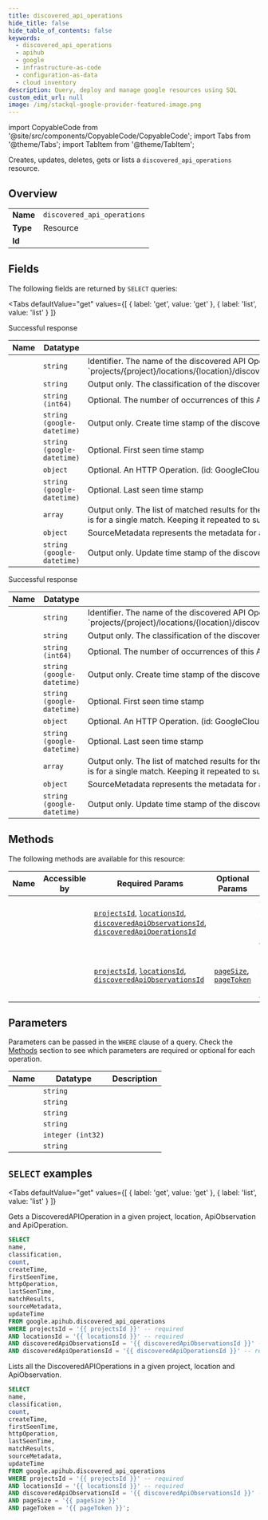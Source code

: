 ```yaml
--- 
title: discovered_api_operations
hide_title: false
hide_table_of_contents: false
keywords:
  - discovered_api_operations
  - apihub
  - google
  - infrastructure-as-code
  - configuration-as-data
  - cloud inventory
description: Query, deploy and manage google resources using SQL
custom_edit_url: null
image: /img/stackql-google-provider-featured-image.png
---
```


import CopyableCode from '@site/src/components/CopyableCode/CopyableCode';
import Tabs from '@theme/Tabs';
import TabItem from '@theme/TabItem';

Creates, updates, deletes, gets or lists a <code>discovered_api_operations</code> resource.

## Overview
<table><tbody>
<tr><td><b>Name</b></td><td><code>discovered_api_operations</code></td></tr>
<tr><td><b>Type</b></td><td>Resource</td></tr>
<tr><td><b>Id</b></td><td><CopyableCode code="google.apihub.discovered_api_operations" /></td></tr>
</tbody></table>

## Fields

The following fields are returned by `SELECT` queries:

<Tabs
    defaultValue="get"
    values={[
        { label: 'get', value: 'get' },
        { label: 'list', value: 'list' }
    ]}
>
<TabItem value="get">

Successful response

<table>
<thead>
    <tr>
    <th>Name</th>
    <th>Datatype</th>
    <th>Description</th>
    </tr>
</thead>
<tbody>
<tr>
    <td><CopyableCode code="name" /></td>
    <td><code>string</code></td>
    <td>Identifier. The name of the discovered API Operation. Format: `projects/&#123;project&#125;/locations/&#123;location&#125;/discoveredApiObservations/&#123;discovered_api_observation&#125;/discoveredApiOperations/&#123;discovered_api_operation&#125;`</td>
</tr>
<tr>
    <td><CopyableCode code="classification" /></td>
    <td><code>string</code></td>
    <td>Output only. The classification of the discovered API operation.</td>
</tr>
<tr>
    <td><CopyableCode code="count" /></td>
    <td><code>string (int64)</code></td>
    <td>Optional. The number of occurrences of this API Operation.</td>
</tr>
<tr>
    <td><CopyableCode code="createTime" /></td>
    <td><code>string (google-datetime)</code></td>
    <td>Output only. Create time stamp of the discovered API operation in API Hub.</td>
</tr>
<tr>
    <td><CopyableCode code="firstSeenTime" /></td>
    <td><code>string (google-datetime)</code></td>
    <td>Optional. First seen time stamp</td>
</tr>
<tr>
    <td><CopyableCode code="httpOperation" /></td>
    <td><code>object</code></td>
    <td>Optional. An HTTP Operation. (id: GoogleCloudApihubV1HttpOperationDetails)</td>
</tr>
<tr>
    <td><CopyableCode code="lastSeenTime" /></td>
    <td><code>string (google-datetime)</code></td>
    <td>Optional. Last seen time stamp</td>
</tr>
<tr>
    <td><CopyableCode code="matchResults" /></td>
    <td><code>array</code></td>
    <td>Output only. The list of matched results for the discovered API operation. This will be populated only if the classification is known. The current usecase is for a single match. Keeping it repeated to support multiple matches in future.</td>
</tr>
<tr>
    <td><CopyableCode code="sourceMetadata" /></td>
    <td><code>object</code></td>
    <td>SourceMetadata represents the metadata for a resource at the source. (id: GoogleCloudApihubV1SourceMetadata)</td>
</tr>
<tr>
    <td><CopyableCode code="updateTime" /></td>
    <td><code>string (google-datetime)</code></td>
    <td>Output only. Update time stamp of the discovered API operation in API Hub.</td>
</tr>
</tbody>
</table>
</TabItem>
<TabItem value="list">

Successful response

<table>
<thead>
    <tr>
    <th>Name</th>
    <th>Datatype</th>
    <th>Description</th>
    </tr>
</thead>
<tbody>
<tr>
    <td><CopyableCode code="name" /></td>
    <td><code>string</code></td>
    <td>Identifier. The name of the discovered API Operation. Format: `projects/&#123;project&#125;/locations/&#123;location&#125;/discoveredApiObservations/&#123;discovered_api_observation&#125;/discoveredApiOperations/&#123;discovered_api_operation&#125;`</td>
</tr>
<tr>
    <td><CopyableCode code="classification" /></td>
    <td><code>string</code></td>
    <td>Output only. The classification of the discovered API operation.</td>
</tr>
<tr>
    <td><CopyableCode code="count" /></td>
    <td><code>string (int64)</code></td>
    <td>Optional. The number of occurrences of this API Operation.</td>
</tr>
<tr>
    <td><CopyableCode code="createTime" /></td>
    <td><code>string (google-datetime)</code></td>
    <td>Output only. Create time stamp of the discovered API operation in API Hub.</td>
</tr>
<tr>
    <td><CopyableCode code="firstSeenTime" /></td>
    <td><code>string (google-datetime)</code></td>
    <td>Optional. First seen time stamp</td>
</tr>
<tr>
    <td><CopyableCode code="httpOperation" /></td>
    <td><code>object</code></td>
    <td>Optional. An HTTP Operation. (id: GoogleCloudApihubV1HttpOperationDetails)</td>
</tr>
<tr>
    <td><CopyableCode code="lastSeenTime" /></td>
    <td><code>string (google-datetime)</code></td>
    <td>Optional. Last seen time stamp</td>
</tr>
<tr>
    <td><CopyableCode code="matchResults" /></td>
    <td><code>array</code></td>
    <td>Output only. The list of matched results for the discovered API operation. This will be populated only if the classification is known. The current usecase is for a single match. Keeping it repeated to support multiple matches in future.</td>
</tr>
<tr>
    <td><CopyableCode code="sourceMetadata" /></td>
    <td><code>object</code></td>
    <td>SourceMetadata represents the metadata for a resource at the source. (id: GoogleCloudApihubV1SourceMetadata)</td>
</tr>
<tr>
    <td><CopyableCode code="updateTime" /></td>
    <td><code>string (google-datetime)</code></td>
    <td>Output only. Update time stamp of the discovered API operation in API Hub.</td>
</tr>
</tbody>
</table>
</TabItem>
</Tabs>

## Methods

The following methods are available for this resource:

<table>
<thead>
    <tr>
    <th>Name</th>
    <th>Accessible by</th>
    <th>Required Params</th>
    <th>Optional Params</th>
    <th>Description</th>
    </tr>
</thead>
<tbody>
<tr>
    <td><a href="#get"><CopyableCode code="get" /></a></td>
    <td><CopyableCode code="select" /></td>
    <td><a href="#parameter-projectsId"><code>projectsId</code></a>, <a href="#parameter-locationsId"><code>locationsId</code></a>, <a href="#parameter-discoveredApiObservationsId"><code>discoveredApiObservationsId</code></a>, <a href="#parameter-discoveredApiOperationsId"><code>discoveredApiOperationsId</code></a></td>
    <td></td>
    <td>Gets a DiscoveredAPIOperation in a given project, location, ApiObservation and ApiOperation.</td>
</tr>
<tr>
    <td><a href="#list"><CopyableCode code="list" /></a></td>
    <td><CopyableCode code="select" /></td>
    <td><a href="#parameter-projectsId"><code>projectsId</code></a>, <a href="#parameter-locationsId"><code>locationsId</code></a>, <a href="#parameter-discoveredApiObservationsId"><code>discoveredApiObservationsId</code></a></td>
    <td><a href="#parameter-pageSize"><code>pageSize</code></a>, <a href="#parameter-pageToken"><code>pageToken</code></a></td>
    <td>Lists all the DiscoveredAPIOperations in a given project, location and ApiObservation.</td>
</tr>
</tbody>
</table>

## Parameters

Parameters can be passed in the `WHERE` clause of a query. Check the [Methods](#methods) section to see which parameters are required or optional for each operation.

<table>
<thead>
    <tr>
    <th>Name</th>
    <th>Datatype</th>
    <th>Description</th>
    </tr>
</thead>
<tbody>
<tr id="parameter-discoveredApiObservationsId">
    <td><CopyableCode code="discoveredApiObservationsId" /></td>
    <td><code>string</code></td>
    <td></td>
</tr>
<tr id="parameter-discoveredApiOperationsId">
    <td><CopyableCode code="discoveredApiOperationsId" /></td>
    <td><code>string</code></td>
    <td></td>
</tr>
<tr id="parameter-locationsId">
    <td><CopyableCode code="locationsId" /></td>
    <td><code>string</code></td>
    <td></td>
</tr>
<tr id="parameter-projectsId">
    <td><CopyableCode code="projectsId" /></td>
    <td><code>string</code></td>
    <td></td>
</tr>
<tr id="parameter-pageSize">
    <td><CopyableCode code="pageSize" /></td>
    <td><code>integer (int32)</code></td>
    <td></td>
</tr>
<tr id="parameter-pageToken">
    <td><CopyableCode code="pageToken" /></td>
    <td><code>string</code></td>
    <td></td>
</tr>
</tbody>
</table>

## `SELECT` examples

<Tabs
    defaultValue="get"
    values={[
        { label: 'get', value: 'get' },
        { label: 'list', value: 'list' }
    ]}
>
<TabItem value="get">

Gets a DiscoveredAPIOperation in a given project, location, ApiObservation and ApiOperation.

```sql
SELECT
name,
classification,
count,
createTime,
firstSeenTime,
httpOperation,
lastSeenTime,
matchResults,
sourceMetadata,
updateTime
FROM google.apihub.discovered_api_operations
WHERE projectsId = '{{ projectsId }}' -- required
AND locationsId = '{{ locationsId }}' -- required
AND discoveredApiObservationsId = '{{ discoveredApiObservationsId }}' -- required
AND discoveredApiOperationsId = '{{ discoveredApiOperationsId }}' -- required;
```
</TabItem>
<TabItem value="list">

Lists all the DiscoveredAPIOperations in a given project, location and ApiObservation.

```sql
SELECT
name,
classification,
count,
createTime,
firstSeenTime,
httpOperation,
lastSeenTime,
matchResults,
sourceMetadata,
updateTime
FROM google.apihub.discovered_api_operations
WHERE projectsId = '{{ projectsId }}' -- required
AND locationsId = '{{ locationsId }}' -- required
AND discoveredApiObservationsId = '{{ discoveredApiObservationsId }}' -- required
AND pageSize = '{{ pageSize }}'
AND pageToken = '{{ pageToken }}';
```
</TabItem>
</Tabs>
